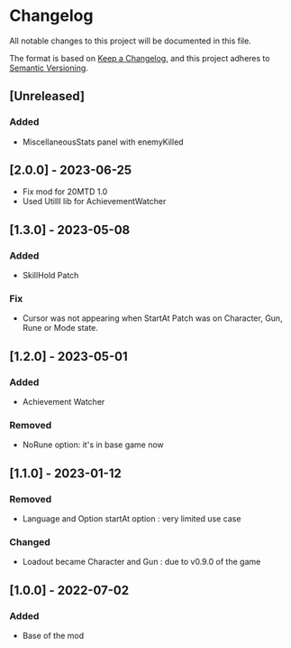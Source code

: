 # Changelog

All notable changes to this project will be documented in this file.

The format is based on [Keep a Changelog](https://keepachangelog.com/en/1.0.0/),
and this project adheres to [Semantic Versioning](https://semver.org/spec/v2.0.0.html).

## [Unreleased]

### Added

- MiscellaneousStats panel with enemyKilled

## [2.0.0] - 2023-06-25

- Fix mod for 20MTD 1.0
- Used UtillI lib for AchievementWatcher

## [1.3.0] - 2023-05-08

### Added

- SkillHold Patch

### Fix

- Cursor was not appearing when StartAt Patch was on Character, Gun, Rune or Mode state.

## [1.2.0] - 2023-05-01

### Added

- Achievement Watcher

### Removed

- NoRune option: it's in base game now

## [1.1.0] - 2023-01-12

### Removed

- Language and Option startAt option : very limited use case

### Changed

- Loadout became Character and Gun : due to v0.9.0 of the game

## [1.0.0] - 2022-07-02

### Added

- Base of the mod


